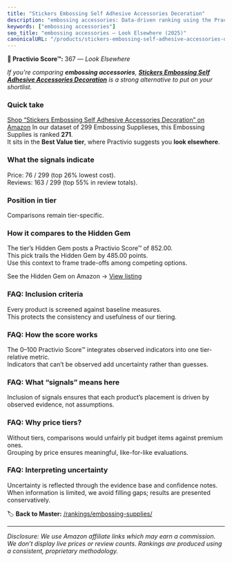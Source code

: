 ```yaml
---
title: "Stickers Embossing Self Adhesive Accessories Decoration"
description: "embossing accessories: Data-driven ranking using the Practivio Score™. Positioned by quality, value, demand, findability, momentum."
keywords: ["embossing accessories"]
seo_title: "embossing accessories — Look Elsewhere (2025)"
canonicalURL: "/products/stickers-embossing-self-adhesive-accessories-decoration-B0F9SSK566/"
---
```


**🚫 Practivio Score™:** 367 — _Look Elsewhere_


*If you're comparing **embossing accessories**, **[Stickers Embossing Self Adhesive Accessories Decoration](https://www.amazon.com/dp/B0F9SSK566?tag=practivio-20)** is a strong alternative to put on your shortlist.*
### Quick take
[Shop “Stickers Embossing Self Adhesive Accessories Decoration” on Amazon](https://www.amazon.com/dp/B0F9SSK566?tag=practivio-20)
In our dataset of 299 Embossing Supplieses, this Embossing Supplies is ranked **271**.  
It sits in the **Best Value tier**, where Practivio suggests you **look elsewhere**.

### What the signals indicate
Price: 76 / 299 (top 26% lowest cost).  
Reviews: 163 / 299 (top 55% in review totals).  

### Position in tier
Comparisons remain tier-specific.

### How it compares to the Hidden Gem
The tier’s Hidden Gem posts a Practivio Score™ of 852.00.  
This pick trails the Hidden Gem by 485.00 points.  
Use this context to frame trade-offs among competing options.  

See the Hidden Gem on Amazon → [View listing](https://www.amazon.com/dp/B095HXH34C?tag=practivio-20)

### FAQ: Inclusion criteria
Every product is screened against baseline measures.  
This protects the consistency and usefulness of our tiering.

### FAQ: How the score works
The 0–100 Practivio Score™ integrates observed indicators into one tier-relative metric.  
Indicators that can’t be observed add uncertainty rather than guesses.

### FAQ: What “signals” means here
Inclusion of signals ensures that each product’s placement is driven by observed evidence, not assumptions.

### FAQ: Why price tiers?
Without tiers, comparisons would unfairly pit budget items against premium ones.  
Grouping by price ensures meaningful, like-for-like evaluations.

### FAQ: Interpreting uncertainty
Uncertainty is reflected through the evidence base and confidence notes.  
When information is limited, we avoid filling gaps; results are presented conservatively.


🏷️ **Back to Master:** [/rankings/embossing-supplies/](/rankings/embossing-supplies/)

---
_Disclosure: We use Amazon affiliate links which may earn a commission. We don’t display live prices or review counts. Rankings are produced using a consistent, proprietary methodology._
